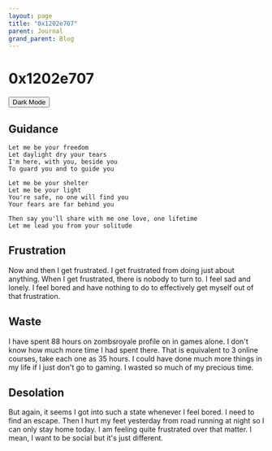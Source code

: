```yaml
---
layout: page
title: "0x1202e707"
parent: Journal
grand_parent: Blog
---
```

# 0x1202e707
<button class="btn js-toggle-dark-mode">Dark Mode</button>

<script>
const toggleDarkMode = document.querySelector('.js-toggle-dark-mode');

jtd.addEvent(toggleDarkMode, 'click', function(){
  if (jtd.getTheme() === 'dark') {
    jtd.setTheme('light');
    toggleDarkMode.textContent = 'Dark Mode';
  } else {
    jtd.setTheme('dark');
    toggleDarkMode.textContent = 'Light Mode';
  }
});
</script>
## Guidance
```
Let me be your freedom
Let daylight dry your tears
I'm here, with you, beside you
To guard you and to guide you

Let me be your shelter
Let me be your light
You're safe, no one will find you
Your fears are far behind you

Then say you'll share with me one love, one lifetime
Let me lead you from your solitude
```
## Frustration
Now and then I get frustrated. I get frustrated from doing just about anything. When I get frustrated, there is nobody to turn to. I feel sad and lonely.
I feel bored and have nothing to do to effectively get myself out of that frustration. 
## Waste
I have spent 88 hours on zombsroyale profile on in games alone. I don't know how much more time I had spent there. That is equivalent to 3 online courses,
take each one as 35 hours. I could have done much more things in my life if I just don't go to gaming. I wasted so much of my precious time.
## Desolation
But again, it seems I got into such a state whenever I feel bored. I need to find an escape. Then I hurt my feet yesterday from road running at night so
I can only stay home today. I am feeling quite frustrated over that matter. I mean, I want to be social but it's just different. 




